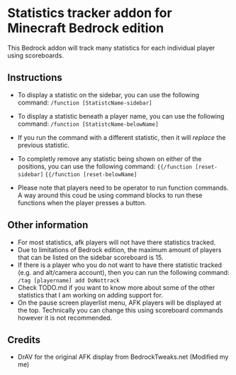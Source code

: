 # Statistics tracker addon for Minecraft Bedrock edition
This Bedrock addon will track many statistics for each individual player using scoreboards.

## Instructions
- To display a statistic on the sidebar, you can use the following command:
``/function [StatistcName-sidebar]``

- To display a statistic beneath a player name, you can use the following command:
``/function [StatistcName-belowName]``

- If you run the command with a different statistic, then it will <i>replace</i> the previous statistic.

- To completly remove any statistic being shown on either of the positions, you can use the following command:
``{{/function [reset-sidebar]``
``{{/function [reset-belowName]``

- Please note that players need to be operator to run function commands. A way around this coud be using command blocks to run these functions when the player presses a button.

## Other information
- For most statistics, afk players will not have there statistics tracked.
- Due to limitations of Bedrock edition, the maximum amount of players that can be listed on the sidebar scoreboard is 15.
- If there is a player who you do not want to have there statistic tracked (e.g. and alt/camera account), then you can run the following command:
``/tag [playername] add DoNottrack``
- Check TODO.md if you want to know more about some of the other statistics that I am working on adding support for.
- On the pause screen playerlist menu, AFK players will be displayed at the top. Technically you can change this using scoreboard commands however it is not recommended.

## Credits
- DrAV for the original AFK display from BedrockTweaks.net (Modified my me)